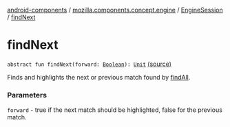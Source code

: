 [android-components](../../index.md) / [mozilla.components.concept.engine](../index.md) / [EngineSession](index.md) / [findNext](./find-next.md)

# findNext

`abstract fun findNext(forward: `[`Boolean`](https://kotlinlang.org/api/latest/jvm/stdlib/kotlin/-boolean/index.html)`): `[`Unit`](https://kotlinlang.org/api/latest/jvm/stdlib/kotlin/-unit/index.html) [(source)](https://github.com/mozilla-mobile/android-components/blob/master/components/concept/engine/src/main/java/mozilla/components/concept/engine/EngineSession.kt#L475)

Finds and highlights the next or previous match found by [findAll](find-all.md).

### Parameters

`forward` - true if the next match should be highlighted, false for
the previous match.